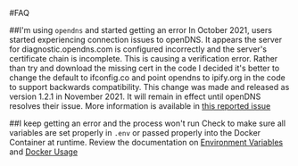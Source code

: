 #FAQ

##I'm using `opendns` and started getting an error
In October 2021, users started experiencing connection issues to openDNS.  It appears the server for diagnostic.opendns.com is configured incorrectly and the server's certificate chain is incomplete.  This is causing a verification error.  Rather than try and download the missing cert in the code I decided it's better to change the default to ifconfig.co and point opendns to ipify.org in the code to support backwards compatibility.  This change was made and released as version 1.2.1 in November 2021.  It will remain in effect until openDNS resolves their issue.  More information is available in [this reported issue](https://github.com/sjmayotte/route53-dynamic-dns/issues/18)

##I keep getting an error and the process won't run
Check to make sure all variables are set properly in `.env` or passed properly into the Docker Container at runtime.  Review the documentation on [Environment Variables](/route53-dynamic-dns/config/env/) and [Docker Usage](/route53-dynamic-dns/usage/docker/)